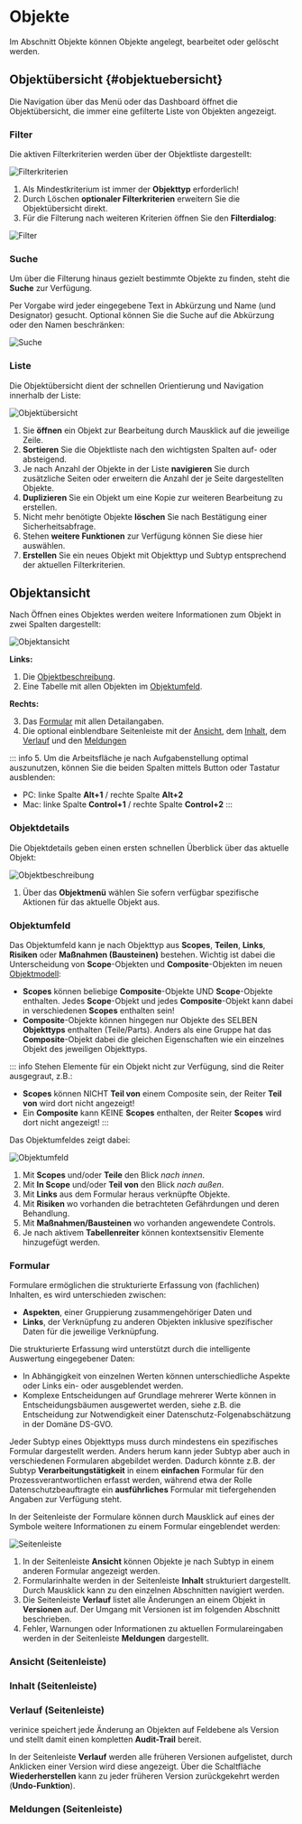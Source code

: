 # Objekte

Im Abschnitt Objekte können Objekte angelegt, bearbeitet oder gelöscht werden.

## Objektübersicht {#objektuebersicht}

Die Navigation über das Menü oder das Dashboard öffnet die Objektübersicht, die immer eine gefilterte Liste von Objekten angezeigt.

### Filter

Die aktiven Filterkriterien werden über der Objektliste dargestellt:

![Filterkriterien](/assets/manual/filter-chips.de.png)

1. Als Mindestkriterium ist immer der **Objekttyp** erforderlich!
1. Durch Löschen **optionaler Filterkriterien** erweitern Sie die Objektübersicht direkt.
1. Für die Filterung nach weiteren Kriterien öffnen Sie den **Filterdialog**:

![Filter](/assets/manual/filter.de.png)

### Suche

Um über die Filterung hinaus gezielt bestimmte Objekte zu finden, steht die **Suche** zur Verfügung.

Per Vorgabe wird jeder eingegebene Text in Abkürzung und Name (und Designator) gesucht. Optional können Sie die Suche auf die Abkürzung oder den Namen beschränken:

![Suche](/assets/manual/suche.de.gif)

### Liste

Die Objektübersicht dient der schnellen Orientierung und Navigation innerhalb der Liste:

![Objektübersicht](/assets/manual/object-list.de.png)

1. Sie **öffnen** ein Objekt zur Bearbeitung durch Mausklick auf die jeweilige Zeile.
1. **Sortieren** Sie die Objektliste nach den wichtigsten Spalten auf- oder absteigend.
1. Je nach Anzahl der Objekte in der Liste **navigieren** Sie durch zusätzliche Seiten oder erweitern die Anzahl der je Seite dargestellten Objekte.
1. **Duplizieren** Sie ein Objekt um eine Kopie zur weiteren Bearbeitung zu erstellen.
1. Nicht mehr benötigte Objekte **löschen** Sie nach Bestätigung einer Sicherheitsabfrage.
1. Stehen **weitere Funktionen** zur Verfügung können Sie diese hier auswählen.
1. **Erstellen** Sie ein neues Objekt mit Objekttyp und Subtyp entsprechend der aktuellen Filterkriterien.

## Objektansicht

Nach Öffnen eines Objektes werden weitere Informationen zum Objekt in zwei Spalten dargestellt:

![Objektansicht](/assets/manual/object.de.png)

**Links:**

1. Die [Objektbeschreibung](#objektbeschreibung).
1. Eine Tabelle mit allen Objekten im [Objektumfeld](#objektumfeld).

**Rechts:**

3. Das [Formular](#formular) mit allen Detailangaben.
1. Die optional einblendbare Seitenleiste mit der [Ansicht](#seitenleiste-ansicht), dem [Inhalt](#seitenleiste-inhalt), dem [Verlauf](#seitenleiste-verlauf) und den [Meldungen](#seitenleiste-meldungen)

::: info 5. Um die Arbeitsfläche je nach Aufgabenstellung optimal auszunutzen, können Sie die beiden Spalten mittels Button oder Tastatur ausblenden:
 - PC: linke Spalte **Alt+1** / rechte Spalte **Alt+2**
 - Mac: linke Spalte **Control+1** / rechte Spalte **Control+2**
:::

### Objektdetails

Die Objektdetails geben einen ersten schnellen Überblick über das aktuelle Objekt:

![Objektbeschreibung](/assets/manual/object-details.de.png)

1. Über das **Objektmenü** wählen Sie sofern verfügbar spezifische Aktionen für das aktuelle Objekt aus.

### Objektumfeld

Das Objektumfeld kann je nach Objekttyp aus **Scopes**, **Teilen**, **Links**, **Risiken** oder **Maßnahmen (Bausteinen)** bestehen. Wichtig ist dabei die Unterscheidung von **Scope**-Objekten und **Composite**-Objekten im neuen [Objektmodell](/object-model/objects):
* **Scopes** können beliebige **Composite**-Objekte UND **Scope**-Objekte enthalten. Jedes **Scope**-Objekt und jedes **Composite**-Objekt kann dabei in verschiedenen **Scopes** enthalten sein!
* **Composite**-Objekte können hingegen nur Objekte des SELBEN **Objekttyps** enthalten (Teile/Parts). Anders als eine Gruppe hat das **Composite**-Objekt dabei die gleichen Eigenschaften wie ein einzelnes Objekt des jeweiligen Objekttyps.

::: info Stehen Elemente für ein Objekt nicht zur Verfügung, sind die Reiter ausgegraut, z.B.:
- **Scopes** können NICHT **Teil von** einem Composite sein, der Reiter **Teil von** wird dort nicht angezeigt!
- Ein **Composite** kann KEINE **Scopes** enthalten, der Reiter **Scopes** wird dort nicht angezeigt!
:::

Das Objektumfeldes zeigt dabei:

![Objektumfeld](/assets/manual/object-environment.de.png)

1. Mit **Scopes** und/oder **Teile** den Blick *nach innen*.
1. Mit **In Scope** und/oder **Teil von** den Blick *nach außen*.
1. Mit **Links** aus dem Formular heraus verknüpfte Objekte.
1. Mit **Risiken** wo vorhanden die betrachteten Gefährdungen und deren Behandlung.
1. Mit **Maßnahmen/Bausteinen** wo vorhanden angewendete Controls.
1. Je nach aktivem **Tabellenreiter** können kontextsensitiv Elemente hinzugefügt werden. 

### Formular

Formulare ermöglichen die strukturierte Erfassung von (fachlichen) Inhalten, es wird unterschieden zwischen:

- **Aspekten**, einer Gruppierung zusammengehöriger Daten und
- **Links**, der Verknüpfung zu anderen Objekten inklusive spezifischer Daten für die jeweilige Verknüpfung.

Die strukturierte Erfassung wird unterstützt durch die intelligente Auswertung eingegebener Daten:

- In Abhängigkeit von einzelnen Werten können unterschiedliche Aspekte oder Links ein- oder ausgeblendet werden.
- Komplexe Entscheidungen auf Grundlage mehrerer Werte können in Entscheidungsbäumen ausgewertet werden, siehe z.B. die Entscheidung zur Notwendigkeit einer Datenschutz-Folgenabschätzung in der Domäne DS-GVO.

Jeder Subtyp eines Objekttyps muss durch mindestens ein spezifisches Formular dargestellt werden. Anders herum kann jeder Subtyp aber auch in verschiedenen Formularen abgebildet werden. Dadurch könnte z.B. der Subtyp **Verarbeitungstätigkeit** in einem **einfachen** Formular für den Prozessverantwortlichen erfasst werden, während etwa der Rolle Datenschutzbeauftragte ein **ausführliches** Formular mit tiefergehenden Angaben zur Verfügung steht.

In der Seitenleiste der Formulare können durch Mausklick auf eines der Symbole weitere Informationen zu einem Formular eingeblendet werden:

![Seitenleiste](/assets/manual/object-details_sidebar.de.png)

1. In der Seitenleiste **Ansicht** können Objekte je nach Subtyp in einem anderen Formular angezeigt werden.
1. Formularinhalte werden in der Seitenleiste **Inhalt** strukturiert dargestellt. Durch Mausklick kann zu den einzelnen Abschnitten navigiert werden.
1. Die Seitenleiste **Verlauf** listet alle Änderungen an einem Objekt in **Versionen** auf. Der Umgang mit Versionen ist im folgenden Abschnitt beschrieben.
1. Fehler, Warnungen oder Informationen zu aktuellen Formulareingaben werden in der Seitenleiste **Meldungen** dargestellt.

### Ansicht (Seitenleiste)

### Inhalt (Seitenleiste)

### Verlauf (Seitenleiste)

verinice speichert jede Änderung an Objekten auf Feldebene als Version und stellt damit einen kompletten **Audit-Trail** bereit.

In der Seitenleiste **Verlauf** werden alle früheren Versionen aufgelistet, durch Anklicken einer Version wird diese angezeigt. Über die Schaltfläche **Wiederherstellen** kann zu jeder früheren Version zurückgekehrt werden (**Undo-Funktion**).

### Meldungen (Seitenleiste)
